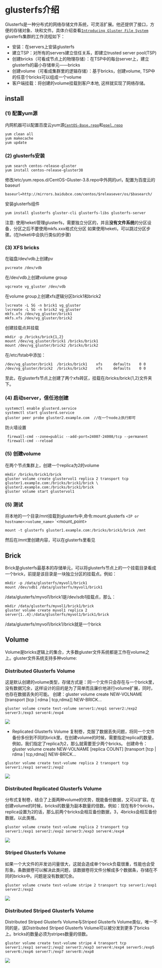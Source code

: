 # glusterfs介绍 
Glusterfs是一种分布式的网络存储文件系统，可灵活扩展。他还提供了接口，方便的存储对象、块和文件。具体介绍查看[`Introducing Gluster File System`](http://docs.gluster.org/en/latest/Administrator%20Guide/GlusterFS%20Introduction/)
glusterfs集群的工作流程如下：
- 安装：在servers上安装glusterfs
- 建立TSP：对所有的servers建立信任关系，即建立trusted server pool(TSP)
- 创建bricks（可看成节点上的物理存储）：在TSP中的每台server上，建立glusterfs的最小存储单元——bricks
- 创建volume（可看成集群里的逻辑存储）：基于bricks，创建volume, TSP中的任意个bricks可以组成一个volume
- 客户端挂载：将创建的volume挂载到客户本地, 这样就实现了网络存储。

## install
### (1) 配置yum源
内网机器可以配置百度云yum源[`CentOS-Base.repo`](CentOS-Base.repo)和[`epel.repo`](epel.repo)
```
yum clean all
yum makecache
yum update
```
### (2) glusterfs安装
```
yum search centos-release-gluster
yum install centos-release-gluster38
```
修改/etc/yum.repos.d/CentOS-Gluster-3.8.repo中外网的url，配置为百度云的baseurl
```
baseurl=http://mirrors.baidubce.com/centos/$releasever/os/$basearch/
```
安装glusterfs组件
```
yum install glusterfs gluster-cli glusterfs-libs glusterfs-server
```
注意: 使用heketi管理glusterfs，需要独立分区的，并且**没有文件系统**的分区设备，分区之后不要使用mkfs.xxx格式化分区
如果使用heketi，可以跳过分区步骤。(在heketi中会执行类似的步骤)
### (3) XFS bricks
在磁盘/dev/vdb上创建pv
```
pvcreate /dev/vdb
```
在/dev/vdb上创建volume group
```
vgcreate vg_gluster /dev/vdb
```
在volume group上创建xfs逻辑分区brick1和brick2
```
lvcreate -L 5G -n brick1 vg_gluster
lvcreate -L 5G -n brick2 vg_gluster
mkfs.xfs /dev/vg_gluster/brick1
mkfs.xfs /dev/vg_gluster/brick2
```
创建挂载点并挂载
```
mkdir -p /bricks/brick{1,2}
mount /dev/vg_gluster/brick1 /bricks/brick1
mount /dev/vg_gluster/brick2 /bricks/brick2
```
在/etc/fstab中添加：
```
/dev/vg_gluster/brick1  /bricks/brick1    xfs     defaults    0 0
/dev/vg_gluster/brick2  /bricks/brick2    xfs     defaults    0 0
```
至此，在glusterfs节点上创建了两个xfs砖区，挂载在/bricks/brick{1,2}文件夹下。
###  (4) 启动server，信任池创建
```
systemctl enable glusterd.service
systemctl start glusterd.service
gluster peer probe gluster2.example.com  //在一个node上执行即可
```
防火墙设置
```
 firewall-cmd --zone=public --add-port=24007-24008/tcp --permanent
 firewall-cmd --reload
```
### (5) 创建volume
在两个节点集群上，创建一个replica为2的volume

```
mkdir /bricks/brick1/brick
gluster volume create glustervol1 replica 2 transport tcp gluster1.example.com:/bricks/brick1/brick \
gluster2.example.com:/bricks/brick1/brick
gluster volume start glustervol1
```
### (5) 测试
将本地的一个目录/mnt挂载到glusterfs中,命令:mount.glusterfs `<IP or hostname>`:`<volume_name>` `<mount_point>
```
mount -t glusterfs gluster1.example.com:/bricks/brick1/brick /mnt
```
然后在/mnt里创建内容，可以在glusterfs里看见
## Brick
Brick是glusterfs最基本的存储单元，可以将glusterfs节点上的一个挂载目录看成一个brick，前提是该目录是一块独立分区的挂载点。例如：
```
mkdir -p /data/glusterfs/myvol1/brick1
mount /dev/sdb1 /data/glusterfs/myvol1/brick1
```
/data/glusterfs/myvol1/brick1是/dev/sdb1挂载点，那么：
```
mkdir /data/glusterfs/myvol1/brick1/brick
gluster volume create myvol1 replica 2 server{1..4}:/data/glusterfs/myvol1/brick1/brick
```
/data/glusterfs/myvol1/brick1/brick就是一个brick

## Volume
Volume是bricks逻辑上的集合，大多数gluster文件系统都是工作在volume之上。gluster文件系统支持多种volume:

### Distributed Glusterfs Volume

这是默认创建的volume类型，存储方式是：同一个文件只会存在与一个brick里，没有数据冗余，这样设计的目的是为了简单而且廉价地进行volume扩展，同时，也存在数据丢失的可能。
创建：gluster volume create NEW-VOLNAME [transport [tcp | rdma | tcp,rdma]] NEW-BRICK...
```
gluster volume create test-volume server1:/exp1 server2:/exp2 server3:/exp3 server4:/exp4
```
![](images/1.png)
- Replicated Glusterfs Volume
复制卷，克服了数据丢失问题，将同一个文件备份多份到不同的brick里。在创建volume的时候，需要指定replica的数量，例如，我们指定了replica为2，那么就需要至少两个bricks。
创建命令：gluster volume create NEW-VOLNAME [replica COUNT] [transport [tcp | rdma | tcp,rdma]] NEW-BRICK...
```
gluster volume create test-volume replica 2 transport tcp server1:/exp1 server2:/exp2
```
![](images/2.png)
### Distributed Replicated Glusterfs Volume
分布式复制卷，结合了上面两种volume的优势，既能备份数据，又可以扩容。在创建volume的时候，bricks的数量为副本数量的倍数。例如：现在有8个bricks，replica设置为2的话，那么前两个bricks会相互备份数据，3，4bricks会相互备份数据，以此类推。
```
gluster volume create test-volume replica 2 transport tcp server1:/exp1 server2:/exp2 server3:/exp3 server4:/exp4
```
![](images/3.png)
### Striped Glusterfs Volume
如果一个大文件的并发访问量很大，这就会造成单个brick负载很重，性能也会受形象。条数据卷可以解决此类问题，该数据卷将文件分解成多个数据条，存储在不同的bricks中。问题是没有数据冗余。
```
gluster volume create test-volume stripe 2 transport tcp server1:/exp1 server2:/exp2
```
![](images/4.png)

### Distributed Striped Glusterfs Volume
Distributed Striped Glusterfs Volume与Striped Glusterfs Volume类似，唯一不同的是，该Distributed Striped Glusterfs Volume可以被分发到更多了bricks上。bricks的数量必须为stripes数量的倍数。
```
gluster volume create test-volume stripe 4 transport tcp
server1:/exp1 server2:/exp2 server3:/exp3 server4:/exp4 server5:/exp5 server6:/exp6 server7:/exp7 server8:/exp8
```
![](images/5.png)

